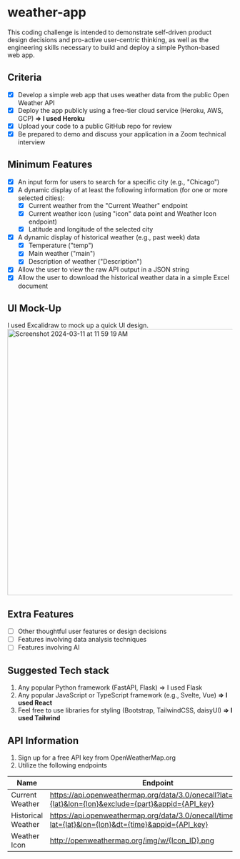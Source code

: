 # weather-app

This coding challenge is intended to demonstrate self-driven product design decisions and pro-active user-centric thinking, as well as the engineering skills necessary to build and deploy a simple Python-based web app.

## Criteria

- [x] Develop a simple web app that uses weather data from the public Open Weather API
- [x] Deploy the app publicly using a free-tier cloud service (Heroku, AWS, GCP) **=> I used Heroku**
- [x] Upload your code to a public GitHub repo for review
- [x] Be prepared to demo and discuss your application in a Zoom technical interview

## Minimum Features

- [x] An input form for users to search for a specific city (e.g., "Chicago")
- [x] A dynamic display of at least the following information (for one or more selected cities):
    - [x] Current weather from the "Current Weather" endpoint
    - [x] Current weather icon (using "icon" data point and Weather Icon endpoint)
    - [x] Latitude and longitude of the selected city
- [x] A dynamic display of historical weather (e.g., past week) data
    - [x] Temperature ("temp")
    - [x] Main weather ("main")
    - [x] Description of weather ("Description")
- [x] Allow the user to view the raw API output in a JSON string
- [x] Allow the user to download the historical weather data in a simple Excel document

## UI Mock-Up

<div>I used Excalidraw to mock up a quick UI design.</div>
<img width="596" alt="Screenshot 2024-03-11 at 11 59 19 AM" src="https://github.com/gaylem/weather-app/assets/76500899/b70780e1-3bdc-411a-8d24-1d0ad2176f99">


## Extra Features

- [ ] Other thoughtful user features or design decisions
- [ ] Features involving data analysis techniques
- [ ] Features involving AI

## Suggested Tech stack

1. Any popular Python framework (FastAPI, Flask) => I used Flask
2. Any popular JavaScript or TypeScript framework (e.g., Svelte, Vue) **=> I used React**
3. Feel free to use libraries for styling (Bootstrap, TailwindCSS, daisyUI) **=> I used Tailwind**

## API Information

1. Sign up for a free API key from OpenWeatherMap.org
2. Utilize the following endpoints

| Name              | Endpoint                                                                                     | Documentation                   |
|-------------------|----------------------------------------------------------------------------------------------|---------------------------------|
| Current Weather   | https://api.openweathermap.org/data/3.0/onecall?lat={lat}&lon={lon}&exclude={part}&appid={API_key} | https://openweathermap.org/api/one-call-api |
| Historical Weather| https://api.openweathermap.org/data/3.0/onecall/timemachine?lat={lat}&lon={lon}&dt={time}&appid={API_key} | https://openweathermap.org/api/one-call-api |
| Weather Icon      | http://openweathermap.org/img/w/{Icon_ID}.png                                                 | N/A                             |


